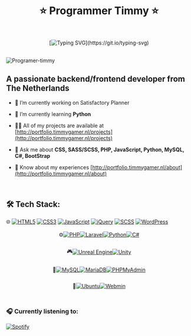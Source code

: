 <div align="center">
  <h1>⭐️ Programmer Timmy ⭐️</h1>  
  <Br>
  
  [![Typing SVG](https://readme-typing-svg.demolab.com?font=Fira+Code&pause=1000&center=true&vCenter=true&random=false&width=435&lines=I'm+Programmer+Timmy!;Welkom+to+my+profile!;Have+a+look+around!)](https://git.io/typing-svg)
  
  <Br>
</div>

<img src="https://komarev.com/ghpvc/?username=Programer-timmy&label=Profile%20views&color=ff80ff&style=flat" alt="Programer-timmy" />


## A passionate backend/frontend developer from The Netherlands

- 🔭 I’m currently working on Satisfactory Planner
- 🌱 I’m currently learning **Python**
- 👨‍💻 All of my projects are available at [http://portfolio.timmygamer.nl/projects](http://portfolio.timmygamer.nl/projects)
- 💬 Ask me about **CSS, SASS/SCSS, PHP, JavaScript, Python, MySQL, C#, BootStrap**
- 📄 Know about my experiences [http://portfolio.timmygamer.nl/about](http://portfolio.timmygamer.nl/about)

  <Br>
## 🛠 Tech Stack:
<div>
  <div>
    <span>🌐</span>
    <a href="#"><img src="https://img.shields.io/badge/HTML5-E34F26?style=flat&logo=html5&labelColor=gray" alt="HTML5"></a>
    <a href="#"><img src="https://img.shields.io/badge/CSS3-1572B6?style=flat&logo=css3&logoColor=1572B6&labelColor=gray" alt="CSS3"></a>
    <a href="#"><img src="https://img.shields.io/badge/JavaScript-F7DF1E?style=flat&logo=javascript&labelColor=gray" alt="JavaScript"></a>
    <a href="#"><img src="https://img.shields.io/badge/jQuery-0769AD?style=flat&logo=jquery&labelColor=gray" alt="jQuery"></a>
    <a href="#"><img src="https://img.shields.io/badge/SCSS-CC6699?style=flat&logo=sass&labelColor=gray" alt="SCSS"></a>
    <a href="#"><img src="https://img.shields.io/badge/WordPress-21759B?style=flat&logo=wordpress&labelColor=gray" alt="WordPress"></a>
  </div>
  <br>
  
  <div style="display: flex; justify-content: center; align-items: center; margin-bottom: 10px;">
    <span>⚙️</span>
    <a href="#"><img src="https://img.shields.io/badge/PHP-777BB4?style=flat&logo=php&labelColor=gray" alt="PHP"></a>
    <a href="#"><img src="https://img.shields.io/badge/Laravel-FF2D20?style=flat&logo=laravel&labelColor=gray" alt="Laravel"></a>
    <a href="#"><img src="https://img.shields.io/badge/Python-3776AB?style=flat&logo=python&labelColor=gray" alt="Python"></a>
    <a href="#"><img src="https://img.shields.io/badge/C%23-239120?style=flat&logo=c%23&labelColor=gray" alt="C#"></a>
  </div>
  <br>

  <div style="display: flex; justify-content: center; align-items: center; margin-bottom: 10px;">
    <span>🎮</span>
    <a href="#"><img src="https://img.shields.io/badge/Unreal%20Engine-313131?style=flat&logo=unreal-engine&labelColor=gray" alt="Unreal Engine"></a>
    <a href="#"><img src="https://img.shields.io/badge/Unity-000000?style=flat&logo=unity&labelColor=gray" alt="Unity"></a>
  </div>
  <br>

  <div style="display: flex; justify-content: center; align-items: center; margin-bottom: 10px;">
    <span>🔧</span>
    <a href="#"><img src="https://img.shields.io/badge/MySQL-4479A1?style=flat&logo=mysql&labelColor=gray" alt="MySQL"></a>
    <a href="#"><img src="https://img.shields.io/badge/MariaDB-003545?style=flat&logo=mariadb&labelColor=gray" alt="MariaDB"></a>
    <a href="#"><img src="https://img.shields.io/badge/PHPMyAdmin-4D4D4D?style=flat&logo=phpmyadmin&labelColor=gray" alt="PHPMyAdmin"></a>
  </div>
  <br>

  <div style="display: flex; justify-content: center; align-items: center; margin-bottom: 10px;">
    <span>🐧</span>
    <a href="#"><img src="https://img.shields.io/badge/Ubuntu-E95420?style=flat&logo=ubuntu&labelColor=gray" alt="Ubuntu"></a>
    <a href="#"><img src="https://img.shields.io/badge/Webmin-00FF00?style=flat&logo=webmin&labelColor=gray" alt="Webmin"></a>
  </div>

</div>
<Br>


### 🎧 Currently listening to:

[![Spotify](https://spotify-now-playing-programmer-timmy.vercel.app/api/spotify)](https://open.spotify.com/user/pvep73542lioge14tc4if7615)



